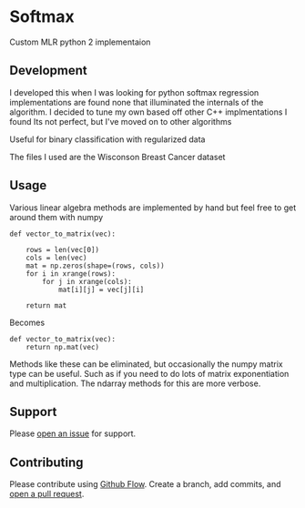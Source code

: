 # Softmax
Custom MLR python 2 implementaion

## Development

I developed this when I was looking for python softmax regression implementations are found none that illuminated the internals of the algorithm. I decided to tune my own based off other C++ implmentations I found
Its not perfect, but I've moved on to other algorithms

Useful for binary classification with regularized data

The files I used are the Wisconson Breast Cancer dataset

## Usage

Various linear algebra methods are implemented by hand but feel free to get around them with numpy
```
def vector_to_matrix(vec):

    rows = len(vec[0])
    cols = len(vec)
    mat = np.zeros(shape=(rows, cols))
    for i in xrange(rows):
        for j in xrange(cols):
            mat[i][j] = vec[j][i]

    return mat
```
Becomes 
```
def vector_to_matrix(vec):
    return np.mat(vec)
```

Methods like these can be eliminated, but occasionally the numpy matrix type can be useful. 
Such as if you need to do lots of matrix exponentiation and multiplication. The ndarray methods for this are more verbose. 


## Support

Please [open an issue](https://github.com/neale/softmax/issues/new) for support.

## Contributing

Please contribute using [Github Flow](https://guides.github.com/introduction/flow/). Create a branch, add commits, and [open a pull request](https://github.com/neale/softmax/compare/).
